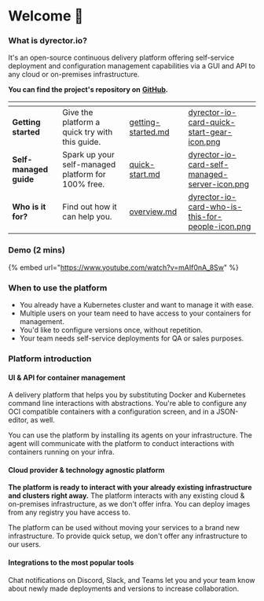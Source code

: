 # Welcome 👋

### What is dyrector.io?

It's an open-source continuous delivery platform offering self-service deployment and configuration management capabilities via a GUI and API to any cloud or on-premises infrastructure.

**You can find the project's repository on** [**GitHub**](https://github.com/dyrector-io/dyrectorio)**.**

<table data-view="cards"><thead><tr><th></th><th></th><th data-hidden data-card-target data-type="content-ref"></th><th data-hidden data-card-cover data-type="files"></th></tr></thead><tbody><tr><td><strong>Getting started</strong></td><td>Give the platform a quick try with this guide.</td><td><a href="tutorials/getting-started.md">getting-started.md</a></td><td><a href=".gitbook/assets/dyrector-io-card-quick-start-gear-icon.png">dyrector-io-card-quick-start-gear-icon.png</a></td></tr><tr><td><strong>Self-managed guide</strong></td><td>Spark up your self-managed platform for 100% free.</td><td><a href="self-managed/quick-start.md">quick-start.md</a></td><td><a href=".gitbook/assets/dyrector-io-card-self-managed-server-icon.png">dyrector-io-card-self-managed-server-icon.png</a></td></tr><tr><td><strong>Who is it for?</strong></td><td>Find out how it can help you.</td><td><a href="basics/overview.md">overview.md</a></td><td><a href=".gitbook/assets/dyrector-io-card-who-is-this-for-people-icon.png">dyrector-io-card-who-is-this-for-people-icon.png</a></td></tr></tbody></table>

### Demo (2 mins)

{% embed url="https://www.youtube.com/watch?v=mAIf0nA_8Sw" %}

### When to use the platform

* You already have a Kubernetes cluster and want to manage it with ease.
* Multiple users on your team need to have access to your containers for management.
* You'd like to configure versions once, without repetition.
* Your team needs self-service deployments for QA or sales purposes.

### **Platform introduction**

#### UI & API for container management

A delivery platform that helps you by substituting Docker and Kubernetes command line interactions with abstractions. You're able to configure any OCI compatible containers with a configuration screen, and in a JSON-editor, as well.

You can use the platform by installing its agents on your infrastructure. The agent will communicate with the platform to conduct interactions with containers running on your infra.

#### **Cloud provider & technology agnostic platform**

**The platform is ready to interact with your already existing infrastructure and clusters right away.** The platform interacts with any existing cloud & on-premises infrastructure, as we don't offer infra. You can deploy images from any registry you have access to.

The platform can be used without moving your services to a brand new infrastructure. To provide quick setup, we don't offer any infrastructure to our users.

#### Integrations to the most popular tools

Chat notifications on Discord, Slack, and Teams let you and your team know about newly made deployments and versions to increase collaboration.
